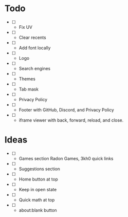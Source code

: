 # Todo
- [ ] - Fix UV
- [ ] - Clear recents
- [ ] - Add font locally
- [ ] - Logo
- [ ] - Search engines
- [ ] - Themes
- [ ] - Tab mask
- [ ] - Privacy Policy
- [ ] - Footer with GitHub, Discord, and Privacy Policy
- [ ] - iframe viewer with back, forward, reload, and close.

# Ideas
- [ ] - Games section Radon Games, 3kh0 quick links
- [ ] - Suggestions section
- [ ] - Home button at top
- [ ] - Keep in open state
- [ ] - Quick math at top
- [ ] - about:blank button